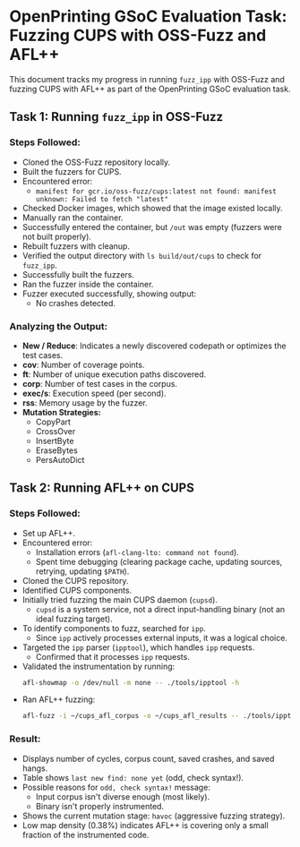 # OpenPrinting GSoC Evaluation Task: Fuzzing CUPS with OSS-Fuzz and AFL++

This document tracks my progress in running `fuzz_ipp` with OSS-Fuzz and fuzzing CUPS with AFL++ as part of the OpenPrinting GSoC evaluation task.

## Task 1: Running `fuzz_ipp` in OSS-Fuzz

### Steps Followed:
- Cloned the OSS-Fuzz repository locally.
- Built the fuzzers for CUPS.
- Encountered error:
  - `manifest for gcr.io/oss-fuzz/cups:latest not found: manifest unknown: Failed to fetch "latest"`
- Checked Docker images, which showed that the image existed locally.
- Manually ran the container.
- Successfully entered the container, but `/out` was empty (fuzzers were not built properly).
- Rebuilt fuzzers with cleanup.
- Verified the output directory with `ls build/out/cups` to check for `fuzz_ipp`.
- Successfully built the fuzzers.
- Ran the fuzzer inside the container.
- Fuzzer executed successfully, showing output:
  - No crashes detected.

### Analyzing the Output:
- **New / Reduce**: Indicates a newly discovered codepath or optimizes the test cases.
- **cov**: Number of coverage points.
- **ft**: Number of unique execution paths discovered.
- **corp**: Number of test cases in the corpus.
- **exec/s**: Execution speed (per second).
- **rss**: Memory usage by the fuzzer.
- **Mutation Strategies:**
  - CopyPart
  - CrossOver
  - InsertByte
  - EraseBytes
  - PersAutoDict

## Task 2: Running AFL++ on CUPS

### Steps Followed:
- Set up AFL++.
- Encountered error:
  - Installation errors (`afl-clang-lto: command not found`).
  - Spent time debugging (clearing package cache, updating sources, retrying, updating `$PATH`).
- Cloned the CUPS repository.
- Identified CUPS components.
- Initially tried fuzzing the main CUPS daemon (`cupsd`).
  - `cupsd` is a system service, not a direct input-handling binary (not an ideal fuzzing target).
- To identify components to fuzz, searched for `ipp`.
  - Since `ipp` actively processes external inputs, it was a logical choice.
- Targeted the `ipp` parser (`ipptool`), which handles `ipp` requests.
  - Confirmed that it processes `ipp` requests.
- Validated the instrumentation by running:
  ```sh
  afl-showmap -o /dev/null -m none -- ./tools/ipptool -h
  ```
- Ran AFL++ fuzzing:
  ```sh
  afl-fuzz -i ~/cups_afl_corpus -o ~/cups_afl_results -- ./tools/ipptool -t @@
  ```

### Result:
- Displays number of cycles, corpus count, saved crashes, and saved hangs.
- Table shows `last new find: none yet` (odd, check syntax!).
- Possible reasons for `odd, check syntax!` message:
  - Input corpus isn't diverse enough (most likely).
  - Binary isn't properly instrumented.
- Shows the current mutation stage: `havoc` (aggressive fuzzing strategy).
- Low map density (0.38%) indicates AFL++ is covering only a small fraction of the instrumented code.
